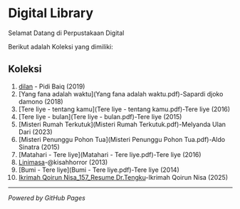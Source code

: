 # Digital Library

Selamat Datang di Perpustakaan Digital

Berikut adalah Koleksi yang dimiliki:
## Koleksi

1. [dilan](ebook/pidi-baiq-dilan-1.pdf) - Pidi Baiq (2019)
2. [Yang fana adalah waktu](Yang fana adalah waktu.pdf)-Sapardi djoko damono (2018)
4. [Tere liye - tentang kamu](Tere liye - tentang kamu.pdf)-Tere liye (2016)
5. [Tere liye - bulan](Tere liye - bulan.pdf)-Tere liye (2015)
6. [Misteri Rumah Terkutuk](Misteri Rumah Terkutuk.pdf)-Melyanda Ulan Dari (2023)
7. [Misteri Penunggu Pohon Tua](Misteri Penunggu Pohon Tua.pdf)-Aldo Sinatra (2015)
8. [Matahari - Tere liye](Matahari - Tere liye.pdf)-Tere liye (2016)
9. [Linimasa](Linimasa.pdf)-@kisahhorror (2013)
10. [Bumi - Tere liye](Bumi - Tere liye.pdf)-Tere liye (2014)
11. [Ikrimah Qoirun Nisa_157_Resume Dr.Tengku](IkrimahQoirunNisa_157_ResumeDr.Tengku.pdf)-Ikrimah Qoirun Nisa (2025)

---

*Powered by GitHub Pages*
